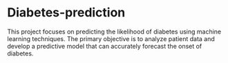 # Diabetes-prediction
This project focuses on predicting the likelihood of diabetes using machine learning techniques. The primary objective is to analyze patient data and develop a predictive model that can accurately forecast the onset of diabetes.
